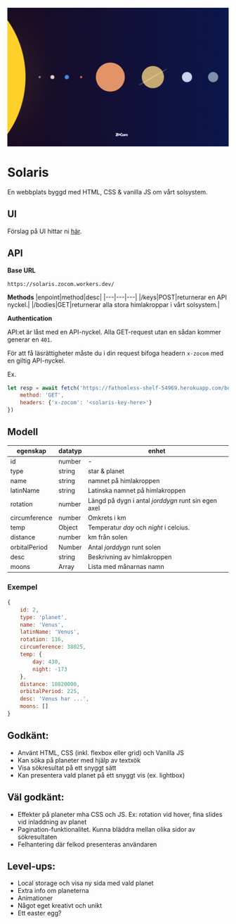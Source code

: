 ![poster](./poster.png)

# Solaris
En webbplats byggd med HTML, CSS & vanilla JS om vårt solsystem.

## UI
Förslag på UI hittar ni [här](https://www.figma.com/file/Snw8n1gba7Mbk6TCLEAB1A/JS-%2F-Solaris?node-id=0%3A1).

## API
**Base URL**
```
https://solaris.zocom.workers.dev/
```

**Methods**
|enpoint|method|desc|
|---|---|---|
|/keys|POST|returnerar en API nyckel.|
|/bodies|GET|returnerar alla stora himlakroppar i vårt solsystem.|


**Authentication**

API:et är låst med en API-nyckel. Alla GET-request utan en sådan kommer generar en ```401```. 

För att få läsrättigheter måste du i din request bifoga headern ```x-zocom``` med en giltig API-nyckel.

Ex. 

```js
let resp = await fetch('https://fathomless-shelf-54969.herokuapp.com/bodies', {
    method: 'GET',
    headers: {'x-zocom': '<solaris-key-here>'}
})
```

## Modell
|egenskap|datatyp|enhet|
|---|---|---|
|id|number|-|
|type|string|star & planet|
|name|string|namnet på himlakroppen|
|latinName|string|Latinska namnet på himlakroppen|
|rotation|number|Längd på dygn i antal *jorddygn* runt sin egen axel|
|circumference|number|Omkrets i km|
|temp|Object|Temperatur *day* och *night* i celcius.|
|distance|number|km från solen|
|orbitalPeriod|Number|Antal *jorddygn* runt solen|
|desc|string|Beskrivning av himlakroppen|
|moons|Array|Lista med månarnas namn|

### Exempel

```js
{
    id: 2,
    type: 'planet',
    name: 'Venus',
    latinName: 'Venus',
    rotation: 116,
    circumference: 38025,
    temp: {
        day: 430,
        night: -173
    },
    distance: 10820000,
    orbitalPeriod: 225,
    desc: 'Venus har ...',
    moons: []
}
```

## Godkänt:
* Använt HTML, CSS (inkl. flexbox eller grid) och Vanilla JS 
* Kan söka på planeter med hjälp av textxök
* Visa sökresultat på ett snyggt sätt
* Kan presentera vald planet på ett snyggt vis (ex. lightbox)

## Väl godkänt:
* Effekter på planeter mha CSS och JS. Ex: rotation vid hover, fina slides vid inladdning av planet
* Pagination-funktionalitet. Kunna bläddra mellan olika sidor av sökresultaten
* Felhantering där felkod presenteras användaren

## Level-ups:
* Local storage och visa ny sida med vald planet
* Extra info om planeterna
* Animationer
* Något eget kreativt och unikt
* Ett easter egg?
